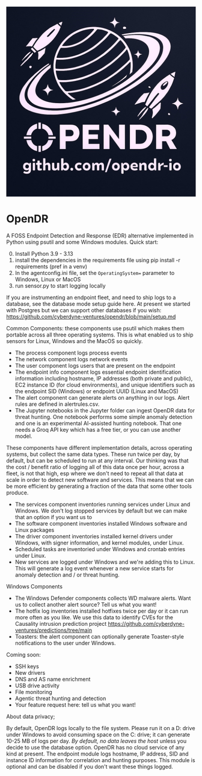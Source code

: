 ![logo](/img/opendr.jpg?raw=true "text")  
# OpenDR
A FOSS Endpoint Detection and Response (EDR) alternative implemented in Python using psutil and some Windows modules. Quick start:

0. Install Python 3.9 - 3.13
1. install the dependencies in the requirements file using pip install -r requirements (pref in a venv)
2. In the agentconfig.ini file, set the ```OperatingSystem=``` parameter to Windows, Linux or MacOS 
3. run sensor.py to start logging locally

If you are instrumenting an endpoint fleet, and need to ship logs to a database, see the database mode setup guide here. At present we started with Postgres but we can support other databases if you wish: https://github.com/cyberdyne-ventures/opendr/blob/main/setup.md

Common Components: these components use psutil which makes them portable across all three operating systems. This is what enabled us to ship sensors for Linux, Windows and the MacOS so quickly.

- The process component logs process events
- The network component logs network events
- The user component logs users that are present on the endpoint
- The endpoint info component logs essential endpoint identification information including hostname, IP addresses (both private and public), EC2 instance ID (for cloud environments), and unique identifiers such as the endpoint SID (Windows) or endpoint UUID (Linux and MacOS)
- The alert component can generate alerts on anything in our logs. Alert rules are defined in alertrules.csv.
- The Jupyter notebooks in the Jupyter folder can ingest OpenDR data for threat hunting. One notebook performs some simple anomaly detection and one is an experimental AI-assisted hunting notebook. That one needs a Groq API key which has a free tier, or you can use another model.

These components have different implementation details, across operating systems, but collect the same data types. These run twice per day, by default, but can be scheduled to run at any interval. Our thinking was that the cost / benefit ratio of logging all of this data once per hour, across a fleet, is not that high, esp where we don't need to repeat all that data at scale in order to detect new software and services. This means that we can be more efficient by generating a fraction of the data that some other tools produce.

- The services component inventories running services under Linux and Windows. We don't log stopped services by default but we can make that an option if you want us to
- The software component inventories installed Windows software and Linux packages
- The driver component inventories installed kernel drivers under Windows, with signer information, and kernel modules, under Linux.
- Scheduled tasks are inventoried under Windows and crontab entries under Linux.
- New services are logged under Windows and we're adding this to Linux. This will generate a log event whenever a new service starts for anomaly detection and / or threat hunting. 

Windows Components

- The Windows Defender components collects WD malware alerts. Want us to collect another alert source? Tell us what you want! 
- The hotfix log inventories installed hotfixes twice per day or it can run more often as you like. We use this data to identify CVEs for the Causality intrusion prediction project https://github.com/cyberdyne-ventures/predictions/tree/main
- Toasters: the alert component can optionally generate Toaster-style notifications to the user under Windows. 

Coming soon:

- SSH keys
- New drivers
- DNS and AS name enrichment
- USB drive activity
- File monitoring
- Agentic threat hunting and detection
- Your feature request here: tell us what you want!

About data privacy;

By default, OpenDR logs locally to the file system. Please run it on a D: drive under Windows to avoid consuming space on the C: drive; it can generate 10-25 MB of logs per day. *By default, no data leaves the host* unless you decide to use the database option. OpenDR has no cloud service of any kind at present. The endpoint module logs hostname, IP address, SID and instance ID information for correlation and hunting purposes. This module is optional and can be disabled if you don't want these things logged.



